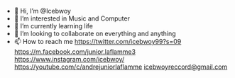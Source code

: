 - 👋 Hi, I’m @Icebwoy
- 👀 I’m interested in Music and Computer
- 🌱 I’m currently learning life
- 💞️ I’m looking to collaborate on everything and anything
- 📫 How to reach me https://twitter.com/icebwoy99?s=09
https://m.facebook.com/junior.laflamme3
https://www.instagram.com/icebwoy/
https://youtube.com/c/andrejuniorlaflamme
icebwoyreccord@gmail.com


<!---
Icebwoy/Icebwoy is a ✨ special ✨ repository because its `README.md` (this file) appears on your GitHub profile.
You can click the Preview link to take a look at your changes.
--->
